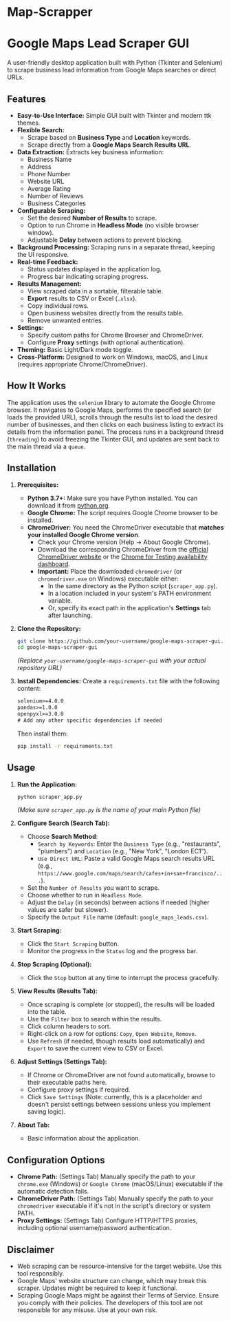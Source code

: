 # Map-Scrapper
# Google Maps Lead Scraper GUI
A user-friendly desktop application built with Python (Tkinter and Selenium) to scrape business lead information from Google Maps searches or direct URLs.

## Features

*   **Easy-to-Use Interface:** Simple GUI built with Tkinter and modern ttk themes.
*   **Flexible Search:**
    *   Scrape based on **Business Type** and **Location** keywords.
    *   Scrape directly from a **Google Maps Search Results URL**.
*   **Data Extraction:** Extracts key business information:
    *   Business Name
    *   Address
    *   Phone Number
    *   Website URL
    *   Average Rating
    *   Number of Reviews
    *   Business Categories
*   **Configurable Scraping:**
    *   Set the desired **Number of Results** to scrape.
    *   Option to run Chrome in **Headless Mode** (no visible browser window).
    *   Adjustable **Delay** between actions to prevent blocking.
*   **Background Processing:** Scraping runs in a separate thread, keeping the UI responsive.
*   **Real-time Feedback:**
    *   Status updates displayed in the application log.
    *   Progress bar indicating scraping progress.
*   **Results Management:**
    *   View scraped data in a sortable, filterable table.
    *   **Export** results to CSV or Excel (`.xlsx`).
    *   Copy individual rows.
    *   Open business websites directly from the results table.
    *   Remove unwanted entries.
*   **Settings:**
    *   Specify custom paths for Chrome Browser and ChromeDriver.
    *   Configure **Proxy** settings (with optional authentication).
*   **Theming:** Basic Light/Dark mode toggle.
*   **Cross-Platform:** Designed to work on Windows, macOS, and Linux (requires appropriate Chrome/ChromeDriver).

## How It Works

The application uses the `selenium` library to automate the Google Chrome browser. It navigates to Google Maps, performs the specified search (or loads the provided URL), scrolls through the results list to load the desired number of businesses, and then clicks on each business listing to extract its details from the information panel. The process runs in a background thread (`threading`) to avoid freezing the Tkinter GUI, and updates are sent back to the main thread via a `queue`.

## Installation

1.  **Prerequisites:**
    *   **Python 3.7+:** Make sure you have Python installed. You can download it from [python.org](https://www.python.org/).
    *   **Google Chrome:** The script requires Google Chrome browser to be installed.
    *   **ChromeDriver:** You need the ChromeDriver executable that **matches your installed Google Chrome version**.
        *   Check your Chrome version (Help -> About Google Chrome).
        *   Download the corresponding ChromeDriver from the [official ChromeDriver website](https://chromedriver.chromium.org/downloads) or the [Chrome for Testing availability dashboard](https://googlechromelabs.github.io/chrome-for-testing/).
        *   **Important:** Place the downloaded `chromedriver` (or `chromedriver.exe` on Windows) executable either:
            *   In the same directory as the Python script (`scraper_app.py`).
            *   In a location included in your system's PATH environment variable.
            *   Or, specify its exact path in the application's **Settings** tab after launching.

2.  **Clone the Repository:**
    ```bash
    git clone https://github.com/your-username/google-maps-scraper-gui.git
    cd google-maps-scraper-gui
    ```
    *(Replace `your-username/google-maps-scraper-gui` with your actual repository URL)*

3.  **Install Dependencies:**
    Create a `requirements.txt` file with the following content:
    ```txt
    selenium>=4.0.0
    pandas>=1.0.0
    openpyxl>=3.0.0
    # Add any other specific dependencies if needed
    ```
    Then install them:
    ```bash
    pip install -r requirements.txt
    ```

## Usage

1.  **Run the Application:**
    ```bash
    python scraper_app.py
    ```
    *(Make sure `scraper_app.py` is the name of your main Python file)*

2.  **Configure Search (Search Tab):**
    *   Choose **Search Method**:
        *   `Search by Keywords`: Enter the `Business Type` (e.g., "restaurants", "plumbers") and `Location` (e.g., "New York", "London EC1").
        *   `Use Direct URL`: Paste a valid Google Maps search results URL (e.g., `https://www.google.com/maps/search/cafes+in+san+francisco/...`).
    *   Set the `Number of Results` you want to scrape.
    *   Choose whether to run in `Headless Mode`.
    *   Adjust the `Delay` (in seconds) between actions if needed (higher values are safer but slower).
    *   Specify the `Output File` name (default: `google_maps_leads.csv`).

3.  **Start Scraping:**
    *   Click the `Start Scraping` button.
    *   Monitor the progress in the `Status` log and the progress bar.

4.  **Stop Scraping (Optional):**
    *   Click the `Stop` button at any time to interrupt the process gracefully.

5.  **View Results (Results Tab):**
    *   Once scraping is complete (or stopped), the results will be loaded into the table.
    *   Use the `Filter` box to search within the results.
    *   Click column headers to sort.
    *   Right-click on a row for options: `Copy`, `Open Website`, `Remove`.
    *   Use `Refresh` (if needed, though results load automatically) and `Export` to save the current view to CSV or Excel.

6.  **Adjust Settings (Settings Tab):**
    *   If Chrome or ChromeDriver are not found automatically, browse to their executable paths here.
    *   Configure proxy settings if required.
    *   Click `Save Settings` (Note: currently, this is a placeholder and doesn't persist settings between sessions unless you implement saving logic).

7.  **About Tab:**
    *   Basic information about the application.

## Configuration Options

*   **Chrome Path:** (Settings Tab) Manually specify the path to your `chrome.exe` (Windows) or `Google Chrome` (macOS/Linux) executable if the automatic detection fails.
*   **ChromeDriver Path:** (Settings Tab) Manually specify the path to your `chromedriver` executable if it's not in the script's directory or system PATH.
*   **Proxy Settings:** (Settings Tab) Configure HTTP/HTTPS proxies, including optional username/password authentication.

## Disclaimer

*   Web scraping can be resource-intensive for the target website. Use this tool responsibly.
*   Google Maps' website structure can change, which may break this scraper. Updates might be required to keep it functional.
*   Scraping Google Maps might be against their Terms of Service. Ensure you comply with their policies. The developers of this tool are not responsible for any misuse. Use at your own risk.
